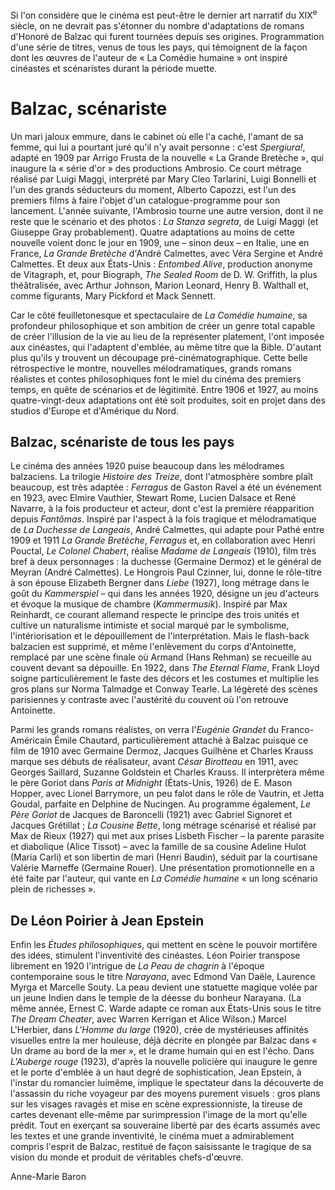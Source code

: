 Si l'on considère que le cinéma est peut-être le dernier art narratif du XIX<sup>e</sup> siècle, on ne devrait pas s'étonner du nombre d'adaptations de romans d'Honoré de Balzac qui furent tournées depuis ses origines. Programmation d'une série de titres, venus de tous les pays, qui témoignent de la façon dont les œuvres de l'auteur de « La Comédie humaine » ont inspiré cinéastes et scénaristes durant la période muette.

# Balzac, scénariste

Un mari jaloux emmure, dans le cabinet où elle l'a caché, l'amant de sa femme, qui lui a pourtant juré qu'il n'y avait personne : c'est _Spergiura!_, adapté en 1909 par Arrigo Frusta de la nouvelle « La Grande Bretèche », qui inaugure la « série d'or » des productions Ambrosio. Ce court métrage réalisé par Luigi Maggi, interprété par Mary Cleo Tarlarini, Luigi Bonnelli et l'un des grands séducteurs du moment, Alberto Capozzi, est l'un des premiers films à faire l'objet d'un catalogue-programme pour son lancement. L'année suivante, l'Ambrosio tourne une autre version, dont il ne reste que le scénario et des photos : _La Stanza segreta_, de Luigi Maggi (et Giuseppe Gray probablement). Quatre adaptations au moins de cette nouvelle voient donc le jour en 1909, une – sinon deux – en Italie, une en France, _La Grande Bretèche_ d'André Calmettes, avec Véra Sergine et André Calmettes. Et deux aux États-Unis : _Entombed Alive_, production anonyme de Vitagraph, et, pour Biograph, _The Sealed Room_ de D. W. Griffith, la plus théâtralisée, avec Arthur Johnson, Marion Leonard, Henry B. Walthall et, comme figurants, Mary Pickford et Mack Sennett.

Car le côté feuilletonesque et spectaculaire de _La Comédie humaine_, sa profondeur philosophique et son ambition de créer un genre total capable de créer l'illusion de la vie au lieu de la représenter platement, l'ont imposée aux cinéastes, qui l'adaptent d'emblée, au même titre que la Bible. D'autant plus qu'ils y trouvent un découpage pré-cinématographique. Cette belle rétrospective le montre, nouvelles mélodramatiques, grands romans réalistes et contes philosophiques font le miel du cinéma des premiers temps, en quête de scénarios et de légitimité. Entre 1906 et 1927, au moins quatre-vingt-deux adaptations ont été soit produites, soit en projet dans des studios d'Europe et d'Amérique du Nord.

## Balzac, scénariste de tous les pays

Le cinéma des années 1920 puise beaucoup dans les mélodrames balzaciens. La trilogie _Histoire des Treize_, dont l'atmosphère sombre plaît beaucoup, est très adaptée : _Ferragus_ de Gaston Ravel a été un événement en 1923, avec Elmire Vauthier, Stewart Rome, Lucien Dalsace et René Navarre, à la fois producteur et acteur, dont c'est la première réapparition depuis _Fantômas_. Inspiré par l'aspect à la fois tragique et mélodramatique de _La Duchesse de Langeais_, André Calmettes, qui adapte pour Pathé entre 1909 et 1911 _La Grande Bretèche_, _Ferragus_ et, en collaboration avec Henri Pouctal, _Le Colonel Chabert_, réalise _Madame de Langeais_ (1910), film très bref à deux personnages : la duchesse (Germaine Dermoz) et le général de Meyran (André Calmettes). Le Hongrois Paul Czinner, lui, donne le rôle-titre à son épouse Elizabeth Bergner dans _Liebe_ (1927), long métrage dans le goût du _Kammerspiel_ – qui dans les années 1920, désigne un jeu d'acteurs et évoque la musique de chambre (_Kammermusik_). Inspiré par Max Reinhardt, ce courant allemand respecte le principe des trois unités et cultive un naturalisme intimiste et social marqué par le symbolisme, l'intériorisation et le dépouillement de l'interprétation. Mais le flash-back balzacien est supprimé, et même l'enlèvement du corps d'Antoinette, remplacé par une scène finale où Armand (Hans Rehman) se recueille au couvent devant sa dépouille. En 1922, dans _The Eternal Flame_, Frank Lloyd soigne particulièrement le faste des décors et les costumes et multiplie les gros plans sur Norma Talmadge et Conway Tearle. La légèreté des scènes parisiennes y contraste avec l'austérité du couvent où l'on retrouve Antoinette.

Parmi les grands romans réalistes, on verra l'_Eugénie Grandet_ du Franco-Américain Émile Chautard, particulièrement attaché à Balzac puisque ce film de 1910 avec Germaine Dermoz, Jacques Guilhène et Charles Krauss marque ses débuts de réalisateur, avant _César Birotteau_ en 1911, avec Georges Saillard, Suzanne Goldstein et Charles Krauss. Il interprètera même le père Goriot dans _Paris at Midnight_ (États-Unis, 1926) de E. Mason Hopper, avec Lionel Barrymore, un peu falot dans le rôle de Vautrin, et Jetta Goudal, parfaite en Delphine de Nucingen. Au programme également, _Le Père Goriot_ de Jacques de Baroncelli (1921) avec Gabriel Signoret et Jacques Grétillat ; _La Cousine Bette_, long métrage scénarisé et réalisé par Max de Rieux (1927) qui met aux prises Lisbeth Fischer – la parente parasite et diabolique (Alice Tissot) – avec la famille de sa cousine Adeline Hulot (Maria Carli) et son libertin de mari (Henri Baudin), séduit par la courtisane Valérie Marneffe (Germaine Rouer). Une présentation promotionnelle en a été faite par l'auteur, qui vante en _La Comédie humaine_ « un long scénario plein de richesses ».

## De Léon Poirier à Jean Epstein

Enfin les _Études philosophiques_, qui mettent en scène le pouvoir mortifère des idées, stimulent l'inventivité des cinéastes. Léon Poirier transpose librement en 1920 l'intrigue de _La Peau de chagrin_ à l'époque contemporaine sous le titre _Narayana_, avec Edmond Van Daële, Laurence Myrga et Marcelle Souty. La peau devient une statuette magique volée par un jeune Indien dans le temple de la déesse du bonheur Narayana. (La même année, Ernest C. Warde adapte ce roman aux États-Unis sous le titre _The Dream Cheater_, avec Warren Kerrigan et Alice Wilson.) Marcel L'Herbier, dans _L'Homme du large_ (1920), crée de mystérieuses affinités visuelles entre la mer houleuse, déjà décrite en plongée par Balzac dans « Un drame au bord de la mer », et le drame humain qui en est l'écho. Dans _L'Auberge rouge_ (1923), d'après la nouvelle policière qui inaugure le genre et le porte d'emblée à un haut degré de sophistication, Jean Epstein, à l'instar du romancier luimême, implique le spectateur dans la découverte de l'assassin du riche voyageur par des moyens purement visuels : gros plans sur les visages ravagés et mise en scène expressionniste, la tireuse de cartes devenant elle-même par surimpression l'image de la mort qu'elle prédit. Tout en exerçant sa souveraine liberté par des écarts assumés avec les textes et une grande inventivité, le cinéma muet a admirablement compris l'esprit de Balzac, restitué de façon saisissante le tragique de sa vision du monde et produit de véritables chefs-d'œuvre.

Anne-Marie Baron
